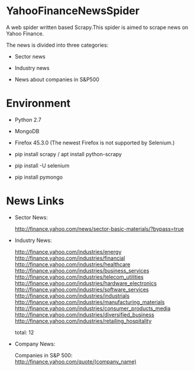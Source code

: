 # YahooFinanceNewsSpider
A web spider written based Scrapy.This spider is aimed to scrape news on Yahoo Finance.

The news is divided into three categories:

 * Sector news

 * Industry news

 * News about companies in S&P500

# Environment

 * Python 2.7
  
 * MongoDB
  
 * Firefox 45.3.0 (The newest Firefox is not supported by Selenium.)
  
 * pip install scrapy / apt install python-scrapy
  
 * pip install -U selenium
  
 * pip install pymongo

# News Links

 * Sector News:

    http://finance.yahoo.com/news/sector-basic-materials/?bypass=true
        
 * Industry News:

    http://finance.yahoo.com/industries/energy
    http://finance.yahoo.com/industries/financial
    http://finance.yahoo.com/industries/healthcare
    http://finance.yahoo.com/industries/business_services
    http://finance.yahoo.com/industries/telecom_utilities
    http://finance.yahoo.com/industries/hardware_electronics
    http://finance.yahoo.com/industries/software_services
    http://finance.yahoo.com/industries/industrials
    http://finance.yahoo.com/industries/manufacturing_materials
    http://finance.yahoo.com/industries/consumer_products_media
    http://finance.yahoo.com/industries/diversified_business
    http://finance.yahoo.com/industries/retailing_hospitality
    
    total: 12

 * Company News:

    Companies in S&P 500:
    http://finance.yahoo.com/quote/(company_name)

